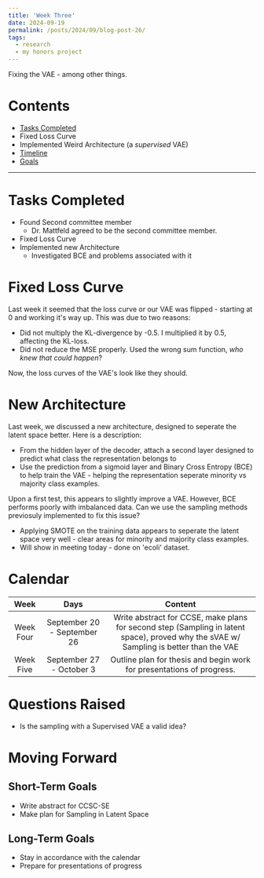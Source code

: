 ```yaml
---
title: 'Week Three'
date: 2024-09-19
permalink: /posts/2024/09/blog-post-26/
tags:
  - research
  - my honors project
---
```


Fixing the VAE - among other things. 

# Contents

- [Tasks Completed](#tasks)
- Fixed Loss Curve
- Implemented Weird Architecture (a *supervised* VAE)
- [Timeline](#calendar)
- [Goals](#moving)


---


<a name="tasks"></a>
# Tasks Completed 
- Found Second committee member
  - Dr. Mattfeld agreed to be the second committee member.
- Fixed Loss Curve
- Implemented new Architecture
  - Investigated BCE and problems associated with it
 
# Fixed Loss Curve

Last week it seemed that the loss curve or our VAE was flipped - starting at 0 and working it's way up. 
This was due to two reasons:

- Did not multiply the KL-divergence by -0.5. I multiplied it by 0.5, affecting the KL-loss.
- Did not reduce the MSE properly. Used the wrong sum function, *who knew that could happen*?

Now, the loss curves of the VAE's look like they should. 

# New Architecture

Last week, we discussed a new architecture, designed to seperate the latent space better. Here is a description:

- From the hidden layer of the decoder, attach a second layer designed to predict what class the representation belongs to
- Use the prediction from a sigmoid layer and Binary Cross Entropy (BCE) to help train the VAE - helping the representation seperate minority vs majority class examples.

Upon a first test, this appears to slightly improve a VAE. However, BCE performs poorly with imbalanced data. Can we use the sampling methods previosuly implemented to fix this issue?

- Applying SMOTE on the training data appears to seperate the latent space very well - clear areas for minority and majority class examples.
- Will show in meeting today - done on 'ecoli' dataset. 






<a name="calendar"></a>
# Calendar

| Week | Days    | Content    | 
| :---:   | :---: | :---: |
| Week Four | September 20 - September 26 | Write abstract for CCSE, make plans for second step (Sampling in latent space), proved why the sVAE w/ Sampling is better than the VAE  |
| Week Five | September 27 - October 3 | Outline plan for thesis and begin work for presentations of progress. |


<a name="questions"></a>
# Questions Raised
- Is the sampling with a Supervised VAE a valid idea?

<a name="moving"></a>
# Moving Forward
## Short-Term Goals
- Write abstract for CCSC-SE
- Make plan for Sampling in Latent Space

## Long-Term Goals
- Stay in accordance with the calendar
- Prepare for presentations of progress
